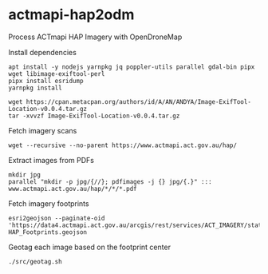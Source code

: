 # actmapi-hap2odm
Process ACTmapi HAP Imagery with OpenDroneMap

Install dependencies

    apt install -y nodejs yarnpkg jq poppler-utils parallel gdal-bin pipx wget libimage-exiftool-perl
    pipx install esridump
    yarnpkg install

    wget https://cpan.metacpan.org/authors/id/A/AN/ANDYA/Image-ExifTool-Location-v0.0.4.tar.gz
    tar -xvvzf Image-ExifTool-Location-v0.0.4.tar.gz

Fetch imagery scans

    wget --recursive --no-parent https://www.actmapi.act.gov.au/hap/

Extract images from PDFs

    mkdir jpg
    parallel "mkdir -p jpg/{//}; pdfimages -j {} jpg/{.}" ::: www.actmapi.act.gov.au/hap/*/*/*.pdf

Fetch imagery footprints

    esri2geojson --paginate-oid 'https://data4.actmapi.act.gov.au/arcgis/rest/services/ACT_IMAGERY/static_historic_aerial_photo_footprints/MapServer/0' HAP_Footprints.geojson

Geotag each image based on the footprint center

    ./src/geotag.sh
